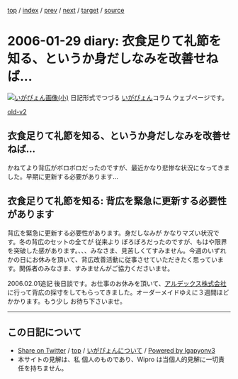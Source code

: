[top](../index.html) 
 / [index](index.html) 
 / [prev](ig060128.html) 
 / [next](ig060130.html) 
 / [target](https://igapyon.github.io/diary/2006/ig060129.html) 
 / [source](https://github.com/igapyon/diary/blob/master/2006/ig060129.src.md) 

2006-01-29 diary: 衣食足りて礼節を知る、というか身だしなみを改善せねば…
=====================================================================================================
[![いがぴょん画像(小)](https://igapyon.github.io/diary/images/iga200306s.jpg "いがぴょん")](https://igapyon.github.io/diary/memo/memoigapyon.html) 日記形式でつづる [いがぴょん](https://igapyon.github.io/diary/memo/memoigapyon.html)コラム ウェブページです。

[old-v2](ig060129-orig.html)

## 衣食足りて礼節を知る、というか身だしなみを改善せねば…

かねてより背広がボロボロだったのですが、最近かなり悲惨な状況になってきました。早期に更新する必要があります…


## 衣食足りて礼節を知る: 背広を緊急に更新する必要性があります

背広を緊急に更新する必要性があります。身だしなみが かなりマズい状況です。冬の背広のセットの全てが 従来より ぼろぼろだったのですが、もはや限界を突破した感があります。、、、みなさま、見苦しくてすみません。今週のいずれかの日にお休みを頂いて、背広改善活動に従事させていただきたく思っています。関係者のみなさま、すみませんがご協力くださいませ。

2006.02.01追記 後日談です。お仕事のお休みを頂いて、[アルデックス株式会社](http://www.aldex.co.jp/profile.html)に行って背広の採寸をしてもらってきました。オーダーメイドゆえに３週間ほどかかります。もう少し お待ち下さいませ。


----------------------------------------------------------------------------------------------------

## この日記について

* [Share on Twitter](https://twitter.com/intent/tweet?hashtags=igapyon%2Cdiary%2C%E3%81%84%E3%81%8C%E3%81%B4%E3%82%87%E3%82%93&text=%E8%A1%A3%E9%A3%9F%E8%B6%B3%E3%82%8A%E3%81%A6%E7%A4%BC%E7%AF%80%E3%82%92%E7%9F%A5%E3%82%8B%E3%80%81%E3%81%A8%E3%81%84%E3%81%86%E3%81%8B%E8%BA%AB%E3%81%A0%E3%81%97%E3%81%AA%E3%81%BF%E3%82%92%E6%94%B9%E5%96%84%E3%81%9B%E3%81%AD%E3%81%B0%E2%80%A6&url=https%3A%2F%2Figapyon.github.io%2Fdiary%2F2006%2Fig060129.html) / [top](../index.html) / [いがぴょんについて](https://igapyon.github.io/diary/memo/memoigapyon.html) / [Powered by Igapyonv3](https://github.com/igapyon/igapyonv3)
* 本サイトの見解は、私 個人のものであり、Wipro は当個人的見解に一切責任を持ちません。 
